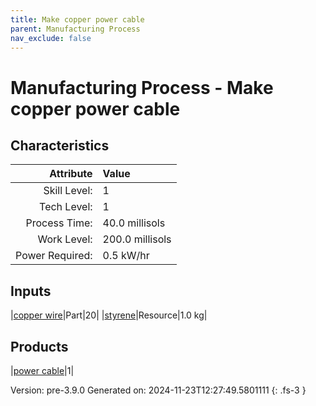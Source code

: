 ```yaml
---
title: Make copper power cable
parent: Manufacturing Process
nav_exclude: false
---
```

# Manufacturing Process - Make copper power cable


## Characteristics

| Attribute      | Value |
|--------:|:------|
|Skill Level:|1|
|Tech Level:|1|
|Process Time:|40.0 millisols|
|Work Level:|200.0 millisols|
|Power Required:|0.5 kW/hr|

## Inputs

|[copper wire](../part/copper-wire.html)|Part|20|
|[styrene](../resource/styrene.html)|Resource|1.0 kg|

## Products

|[power cable](../part/power-cable.html)|1|


Version: pre-3.9.0 Generated on: 2024-11-23T12:27:49.5801111
{: .fs-3 }

